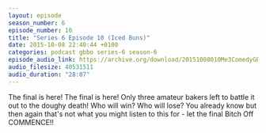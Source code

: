 ```yaml
---
layout: episode
season_number: 6
episode_number: 10
title: "Series 6 Episode 10 (Iced Buns)"
date: 2015-10-08 22:40:44 +0100
categories: podcast gbbo series-6 season-6
episode_audio_link: https://archive.org/download/20151008010Me3ComedyGBBOWeek10/2015-10-08-010-Me3_Comedy--GBBO-Week10.mp3
audio_filesize: 40531511
audio_duration: "28:07"
---
```

The final is here! The final is here! Only three amateur bakers left to battle it out to the doughy death! Who will win? Who will lose? You already know but then again that's not what you might listen to this for - let the final Bitch Off COMMENCE!!
